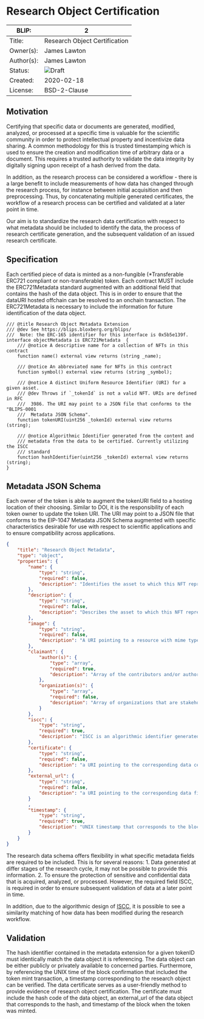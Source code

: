 # Research Object Certification

| BLIP:     | 2                                                         |
| -------- | ------------------------------------------------------------ |
| Title:   | Research Object Certification                                      |
| Owner(s):  | James Lawton                                                           |
| Author(s):  | James Lawton                                                           |
| Status:  | ![Draft](http://rfc.unprotocols.org/spec:2/COSS/draft.svg) |
| Created: | 2020-02-18                                                   |
| License: | BSD-2-Clause                                                 |

## Motivation
Certifying that specific data or documents are generated, modified, analyzed, or processed at a specific time is valuable for the scientific community in order to protect intellectual property and incentivize data sharing. A common methodology for this is trusted timestamping which is used to ensure the creation and modification time of arbitrary data or a document. This requires a trusted authority to validate the data integrity by digitally signing upon receipt of a hash derived from the data.

In addition, as the research process can be considered a workflow - there is a large benefit to include measurements of how data has changed through the research process, for instance between initial acquisition and then preprocessing. Thus, by concatenating multiple generated certificates, the workflow of a research process can be certified and validated at a later point in time.

Our aim is to standardize the research data certification with respect to what metadata should be included to identify the data, the process of research certificate generation, and the subsequent validation of an issued research certificate.

## Specification
Each certified piece of data is minted as a non-fungible (*Transferable ERC721 compliant or non-transferable) token. Each contract MUST include the ERC721Metadata standard augmented with an additional field that contains the hash of the data object. This is in order to ensure that the dataURI hosted offchain can be resolved to an onchain transaction. The ERC721Metadata is necessary to include the information for future identification of the data object.

```solidity
/// @title Research Object Metadata Extension 
/// @dev See https://blips.bloxberg.org/blips/
///  Note: the ERC-165 identifier for this interface is 0x5b5e139f.
interface objectMetadata is ERC721Metadata  {
    /// @notice A descriptive name for a collection of NFTs in this contract
    function name() external view returns (string _name);

    /// @notice An abbreviated name for NFTs in this contract
    function symbol() external view returns (string _symbol);

    /// @notice A distinct Uniform Resource Identifier (URI) for a given asset.
    /// @dev Throws if `_tokenId` is not a valid NFT. URIs are defined in RFC
    ///  3986. The URI may point to a JSON file that conforms to the "BLIPS-0001
    ///  Metadata JSON Schema".
    function tokenURI(uint256 _tokenId) external view returns (string);

    /// @notice Algorithmic Identifier generated from the content and 
    /// metadata from the data to be certified. Currently utilizing the ISCC
    /// standard
    function hashIdentifier(uint256 _tokenId) external view returns (string);
}
```

## Metadata JSON Schema
 Each owner of the token is able to augment the tokenURI field to a hosting location of their choosing. Similar to DOI, it is the responsibility of each token owner to update the token URI. The URI may point to a JSON file that conforms to the EIP-1047 Metadata JSON Schema augmented with specific characteristics desirable for use with respect to scientific applications and to ensure compatibility across applications.

```json
{
    "title": "Research Object Metadata",
    "type": "object",
    "properties": {
        "name": {
            "type": "string",
            "required": false,
            "description": "Identifies the asset to which this NFT represents"
        },
        "description": {
            "type": "string",
            "required": false,
            "description": "Describes the asset to which this NFT represents"
        },
        "image": {
            "type": "string",
            "required": false,
            "description": "A URI pointing to a resource with mime type image/* representing the asset to which this NFT represents. Consider making any images at a width between 320 and 1080 pixels and aspect ratio between 1.91:1 and 4:5 inclusive."
        },
        "claimant": {
            "author(s)": {
                "type": "array",
                "required": true,
                "description": "Array of the contributors and/or authors of the data associated with the corresponding ISCC."
            },
            "organization(s)": {
                "type": "array",
                "required": false,
                "description": "Array of organizations that are stakeholders in the certified data."
            }
        },
        "iscc": {
            "type": "string",
            "required": true,
            "description": "ISCC is an algorithmic identifier generated from the content itself. This currently includes metadata similarity, normalized content similarity, encoded data similarity, and exact data integrity."
        },
        "certificate": {
            "type": "string",
            "required": false,
            "description": "a URI pointing to the corresponding data certificate in PDF format. The certificate can be utilized to prove via certified timestamping the data certification time."
        },
        "external_url": {
            "type": "string",
            "required": false,
            "description": "a URI pointing to the corresponding data file where the data can be downloaded. If provided, the data at the URI should resolve to the same ISCC listed in the metadata."
        }
        ,
        "timestamp": {
            "type": "string",
            "required": true,
            "description": "UNIX timestamp that corresponds to the block confirmation time when the research data object token was minted."
        }
    }
}
```

The research data schema offers flexibility in what specific metadata fields are required to be included. This is for several reasons: 1. Data generated at differ stages of the research cycle, it may not be possible to provide this information. 2. To ensure the protection of sensitive and confidential data that is acquired, analyzed, or processed. However, the required field ISCC, is required in order to ensure subsequent validation of data at a later point in time.

In addition, due to the algorithmic design of [ISCC](https://iscc.codes/), it is possible to see a similarity matching of how data has been modified during the research workflow.

## Validation

The hash identifier contained in the metadata extension for a given tokenID must identically match the data object it is referencing. The data object can be either publicly or privately available to concerned parties. Furthermore, by referencing the UNIX time of the block confirmation that included the token mint transaction, a timestamp corresponding to the research object can be verified.  The data certificate serves as a user-friendly method to provide evidence of research object certification. The certificate must include the hash code of the data object, an external_url of the data object that corresponds to the hash, and timestamp of the block when the token was minted.
